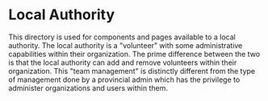 # Local Authority
This directory is used for components and pages available to a local authority. The local authority is a "volunteer" with some administrative capabilities within their organization. The prime difference between the two is that the local authority can add and remove volunteers within their organization. This "team management" is distinctly different from the type of management done by a provincial admin which has the privilege to administer organizations and users within them.
